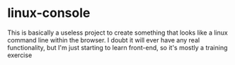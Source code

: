 # linux-console
This is basically a useless project to create something that looks like a linux command line within the browser.
I doubt it will ever have any real functionality, but I'm just starting to learn front-end,
  so it's mostly a training exercise
